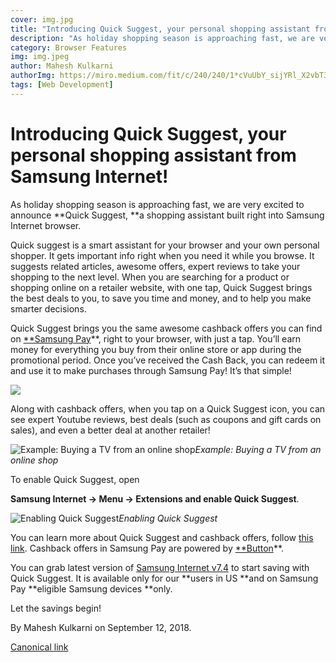```yaml
---
cover: img.jpg
title: "Introducing Quick Suggest, your personal shopping assistant from Samsung Internet!"
description: "As holiday shopping season is approaching fast, we are very excited to announce Quick Suggest, a shopping assistant built right into Samsung Internet browser."
category: Browser Features
img: img.jpeg
author: Mahesh Kulkarni
authorImg: https://miro.medium.com/fit/c/240/240/1*cVuUbY_sijYRl_X2vbT3jg.jpeg
tags: [Web Development]
---
```

# Introducing Quick Suggest, your personal shopping assistant from Samsung Internet!



As holiday shopping season is approaching fast, we are very excited to announce **Quick Suggest, **a shopping assistant built right into Samsung Internet browser.

Quick suggest is a smart assistant for your browser and your own personal shopper. It gets important info right when you need it while you browse. It suggests related articles, awesome offers, expert reviews to take your shopping to the next level. When you are searching for a product or shopping online on a retailer website, with one tap, Quick Suggest brings the best deals to you, to save you time and money, and to help you make smarter decisions.

Quick Suggest brings you the same awesome cashback offers you can find on [**Samsung Pay](https://www.samsung.com/us/support/answer/ANS00079869/)**, right to your browser, with just a tap. You’ll earn money for everything you buy from their online store or app during the promotional period. Once you’ve received the Cash Back, you can redeem it and use it to make purchases through Samsung Pay! It’s that simple!

![](https://cdn-images-1.medium.com/max/2000/1*tNk0ptHDS3D4H4lJX7ujRQ.png)

Along with cashback offers, when you tap on a Quick Suggest icon, you can see expert Youtube reviews, best deals (such as coupons and gift cards on sales), and even a better deal at another retailer!

![Example: Buying a TV from an online shop](https://cdn-images-1.medium.com/max/2000/1*7u0NKjthAcA0HgNRgybVSg.png)*Example: Buying a TV from an online shop*

To enable Quick Suggest, open

**Samsung Internet -> Menu -> Extensions and enable Quick Suggest**.

![Enabling Quick Suggest](https://cdn-images-1.medium.com/max/2000/1*6MYsbypjcLRn52omMvxmNA.jpeg)*Enabling Quick Suggest*

You can learn more about Quick Suggest and cashback offers, follow [this link](https://developer.samsung.com/internet/quick-suggest). Cashback offers in Samsung Pay are powered by [**Button](https://usebutton.com)**.

You can grab latest version of [Samsung Internet v7.4](https://play.google.com/store/apps/details?id=com.sec.android.app.sbrowser) to start saving with Quick Suggest. It is available only for our **users in US **and on Samsung Pay **eligible Samsung devices **only.

Let the savings begin!

By Mahesh Kulkarni on September 12, 2018.

[Canonical link](https://medium.com/samsung-internet-dev/introducing-quick-suggest-your-personal-shopping-assistant-from-samsung-internet-a0000bd94ad7)
